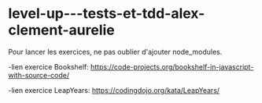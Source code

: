 # level-up---tests-et-tdd-alex-clement-aurelie

Pour lancer les exercices, ne pas oublier d'ajouter node_modules.

-lien exercice Bookshelf:  https://code-projects.org/bookshelf-in-javascript-with-source-code/

-lien exercice LeapYears: https://codingdojo.org/kata/LeapYears/
